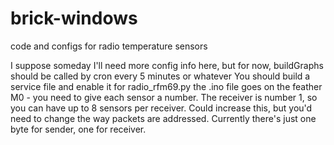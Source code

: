 # brick-windows
code and configs for radio temperature sensors

I suppose someday I'll need more config info here, but for now, buildGraphs should be called by cron every 5 minutes or whatever
You should build a service file and enable it for radio_rfm69.py
the .ino file goes on the feather M0 - you need to give each sensor a number.
The receiver is number 1, so you can have up to 8 sensors per receiver.
Could increase this, but you'd need to change the way packets are addressed.
Currently there's just one byte for sender, one for receiver.

